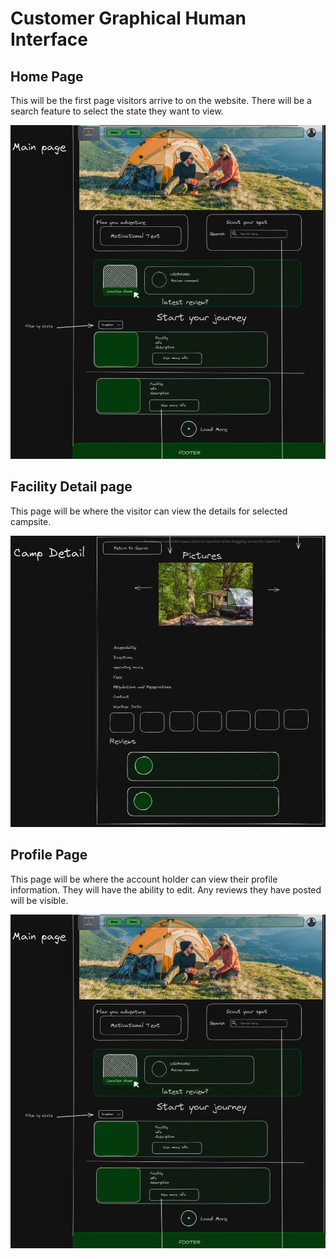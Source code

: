 # Customer Graphical Human Interface

## Home Page

This will be the first page visitors arrive to on the website.
There will be a search feature to select the state they want to view.

![Home Page](<Home Page-1.png>)

## Facility Detail page

This page will be where the visitor can view the details for selected campsite.

![Facility Detail](<Facility Detail.png>)

## Profile Page

This page will be where the account holder can view their profile information.  They will have the ability to edit.  Any reviews they have posted will be visible.

![Profile Page](<Home Page-2.png>)
